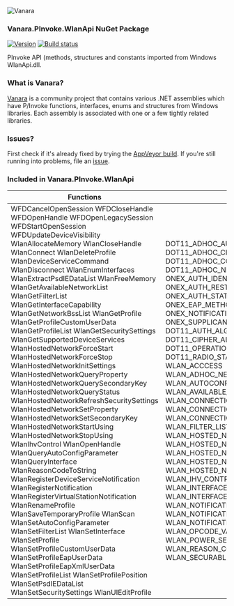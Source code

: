 ﻿![Vanara](https://raw.githubusercontent.com/dahall/Vanara/master/docs/icons/VanaraHeading.png)
### **Vanara.PInvoke.WlanApi NuGet Package**
[![Version](https://img.shields.io/nuget/v/Vanara.PInvoke.WlanApi?label=NuGet&style=flat-square)](https://github.com/dahall/Vanara/releases)
[![Build status](https://img.shields.io/appveyor/build/dahall/vanara?label=AppVeyor%20build&style=flat-square)](https://ci.appveyor.com/project/dahall/vanara)

PInvoke API (methods, structures and constants imported from Windows WlanApi.dll.

### **What is Vanara?**

[Vanara](https://github.com/dahall/Vanara) is a community project that contains various .NET assemblies which have P/Invoke functions, interfaces, enums and structures from Windows libraries. Each assembly is associated with one or a few tightly related libraries.

### **Issues?**

First check if it's already fixed by trying the [AppVeyor build](https://ci.appveyor.com/nuget/vanara-prerelease).
If you're still running into problems, file an [issue](https://github.com/dahall/Vanara/issues).

### **Included in Vanara.PInvoke.WlanApi**

Functions | Enumerations | Structures | Interfaces
--- | --- | --- | ---
WFDCancelOpenSession WFDCloseHandle WFDOpenHandle WFDOpenLegacySession WFDStartOpenSession WFDUpdateDeviceVisibility WlanAllocateMemory WlanCloseHandle WlanConnect WlanDeleteProfile WlanDeviceServiceCommand WlanDisconnect WlanEnumInterfaces WlanExtractPsdIEDataList WlanFreeMemory WlanGetAvailableNetworkList WlanGetFilterList WlanGetInterfaceCapability WlanGetNetworkBssList WlanGetProfile WlanGetProfileCustomUserData WlanGetProfileList WlanGetSecuritySettings WlanGetSupportedDeviceServices WlanHostedNetworkForceStart WlanHostedNetworkForceStop WlanHostedNetworkInitSettings WlanHostedNetworkQueryProperty WlanHostedNetworkQuerySecondaryKey WlanHostedNetworkQueryStatus WlanHostedNetworkRefreshSecuritySettings WlanHostedNetworkSetProperty WlanHostedNetworkSetSecondaryKey WlanHostedNetworkStartUsing WlanHostedNetworkStopUsing WlanIhvControl WlanOpenHandle WlanQueryAutoConfigParameter WlanQueryInterface WlanReasonCodeToString WlanRegisterDeviceServiceNotification WlanRegisterNotification WlanRegisterVirtualStationNotification WlanRenameProfile WlanSaveTemporaryProfile WlanScan WlanSetAutoConfigParameter WlanSetFilterList WlanSetInterface WlanSetProfile WlanSetProfileCustomUserData WlanSetProfileEapUserData WlanSetProfileEapXmlUserData WlanSetProfileList WlanSetProfilePosition WlanSetPsdIEDataList WlanSetSecuritySettings WlanUIEditProfile  | DOT11_ADHOC_AUTH_ALGORITHM DOT11_ADHOC_CIPHER_ALGORITHM DOT11_ADHOC_CONNECT_FAIL_REASON DOT11_ADHOC_NETWORK_CONNECTION_STATUS ONEX_AUTH_IDENTITY ONEX_AUTH_MODE ONEX_AUTH_RESTART_REASON ONEX_AUTH_STATUS ONEX_EAP_METHOD_BACKEND_SUPPORT ONEX_NOTIFICATION_TYPE ONEX_REASON_CODE ONEX_SUPPLICANT_MODE DOT11_AUTH_ALGORITHM DOT11_BSS_TYPE DOT11_CIPHER_ALGORITHM DOT11_OPERATION_MODE DOT11_PHY_TYPE DOT11_RADIO_STATE WL_DISPLAY_PAGES WLAN_ACCCESS WLAN_ADHOC_NETWORK_STATE WLAN_AUTOCONF_OPCODE WLAN_AVAILABLE_NETWORK_FLAGS WLAN_CONNECTION_FLAGS WLAN_CONNECTION_MODE WLAN_CONNECTION_NOTIFICATION WLAN_FILTER_LIST_TYPE WLAN_HOSTED_NETWORK_NOTIFICATION_CODE WLAN_HOSTED_NETWORK_OPCODE WLAN_HOSTED_NETWORK_PEER_AUTH_STATE WLAN_HOSTED_NETWORK_REASON WLAN_HOSTED_NETWORK_STATE WLAN_IHV_CONTROL_TYPE WLAN_INTERFACE_STATE WLAN_INTERFACE_TYPE WLAN_INTF_OPCODE WLAN_NOTIFICATION_ACM WLAN_NOTIFICATION_MSM WLAN_NOTIFICATION_SOURCE WLAN_OPCODE_VALUE_TYPE WLAN_POWER_SETTING WLAN_PROFILE_FLAGS WLAN_REASON_CODE WLAN_SECURABLE_OBJECT WLAN_SET_EAPHOST               | ONEX_AUTH_PARAMS ONEX_CONNECTION_PROFILE ONEX_EAP_ERROR ONEX_RESULT_UPDATE_DATA ONEX_STATUS ONEX_USER_INFO ONEX_VARIABLE_BLOB HWFDSERVICE HWFDSESSION HWLANSESSION DOT11_AUTH_CIPHER_PAIR DOT11_BSSID_LIST DOT11_COUNTRY_OR_REGION_STRING DOT11_MAC_ADDRESS DOT11_NETWORK DOT11_SSID EAP_METHOD_TYPE EAP_TYPE NDIS_OBJECT_HEADER WLAN_ASSOCIATION_ATTRIBUTES WLAN_AUTH_CIPHER_PAIR_LIST WLAN_AVAILABLE_NETWORK WLAN_BSS_ENTRY WLAN_CONNECTION_ATTRIBUTES WLAN_CONNECTION_NOTIFICATION_DATA WLAN_CONNECTION_PARAMETERS WLAN_COUNTRY_OR_REGION_STRING_LIST WLAN_DEVICE_SERVICE_NOTIFICATION_DATA WLAN_HOSTED_NETWORK_CONNECTION_SETTINGS WLAN_HOSTED_NETWORK_DATA_PEER_STATE_CHANGE WLAN_HOSTED_NETWORK_PEER_STATE WLAN_HOSTED_NETWORK_RADIO_STATE WLAN_HOSTED_NETWORK_SECURITY_SETTINGS WLAN_HOSTED_NETWORK_STATE_CHANGE WLAN_INTERFACE_INFO WLAN_MAC_FRAME_STATISTICS WLAN_MSM_NOTIFICATION_DATA WLAN_NOTIFICATION_DATA WLAN_PHY_FRAME_STATISTICS WLAN_PHY_RADIO_STATE WLAN_PROFILE_INFO WLAN_RADIO_STATE WLAN_RATE_SET WLAN_RAW_DATA WLAN_RAW_DATA_LIST WLAN_SECURITY_ATTRIBUTES WLAN_STATISTICS DOT11_NETWORK_LIST WLAN_AVAILABLE_NETWORK_LIST WLAN_BSS_LIST WLAN_DEVICE_SERVICE_GUID_LIST WLAN_HOSTED_NETWORK_STATUS WLAN_INTERFACE_CAPABILITY WLAN_INTERFACE_INFO_LIST WLAN_PROFILE_INFO_LIST WLAN_RAW_DATA_INFO    | IDot11AdHocInterface IDot11AdHocInterfaceNotificationSink IDot11AdHocManager IDot11AdHocManagerNotificationSink IDot11AdHocNetwork IDot11AdHocNetworkNotificationSink IDot11AdHocSecuritySettings IEnumDot11AdHocInterfaces IEnumDot11AdHocNetworks IEnumDot11AdHocSecuritySettings                                                 
